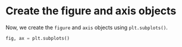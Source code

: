# Create the figure and axis objects

Now, we create the `figure` and `axis` objects using `plt.subplots()`.

```python
fig, ax = plt.subplots()
```

